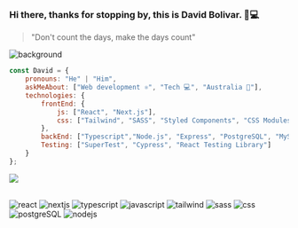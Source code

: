 
### Hi there, thanks for stopping by, this is **David Bolivar**. 🧑💻
> "Don't count the days, make the days count"

![background](https://github.com/user-attachments/assets/d366417b-4b30-4ef9-a066-6fa96a21c8b9)

```javascript
const David = {
    pronouns: "He" | "Him",
    askMeAbout: ["Web development ⚛", "Tech 💻", "Australia 🦘"],
    technologies: {
        frontEnd: {
            js: ["React", "Next.js"],
            css: ["Tailwind", "SASS", "Styled Components", "CSS Modules"]
        },
        backEnd: ["Typescript","Node.js", "Express", "PostgreSQL", "MySQL"],
        Testing: ["SuperTest", "Cypress", "React Testing Library"]
    }
};
```

<a href="https://www.linkedin.com/in/david-bolivar-a6b590228/">
  <img src="https://github.com/user-attachments/assets/3155df91-4ef4-4f01-88e7-4630afc79df6">
  <br>
</a>
<br>

![react](https://github.com/user-attachments/assets/2f2419e0-5f5c-4bc3-9aca-60a350081b96)
![nextjs](https://github.com/user-attachments/assets/a1be44ab-2703-4a87-8f71-c64ccab4b5d4)
![typescript](https://github.com/user-attachments/assets/cb19f1cf-8f64-47aa-beea-19880f4766d4)
![javascript](https://github.com/user-attachments/assets/62e5727d-83ca-4c7b-abb9-018307d21a1e)
![tailwind](https://github.com/user-attachments/assets/30a81384-92db-4fb1-af1d-ce4e9ede4f3d)
![sass](https://github.com/user-attachments/assets/c645e703-9e01-4812-971a-c75bd7ff73b0)
![css](https://github.com/user-attachments/assets/56b42f26-00c2-4275-ab79-5f9c1378c937)
![postgreSQL](https://github.com/user-attachments/assets/7046098c-bc77-4452-afc6-d6537e20e645)
![nodejs](https://github.com/user-attachments/assets/e4d1d91b-e5ad-42dd-8df3-abef18961b2b)
